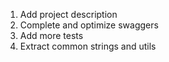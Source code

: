 1. Add project description
2. Complete and optimize swaggers
3. Add more tests
4. Extract common strings and utils